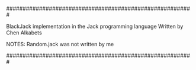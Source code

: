 #########################################################

BlackJack implementation in the Jack programming language
Written by Chen Alkabets

NOTES: Random.jack was not written by me

#########################################################
